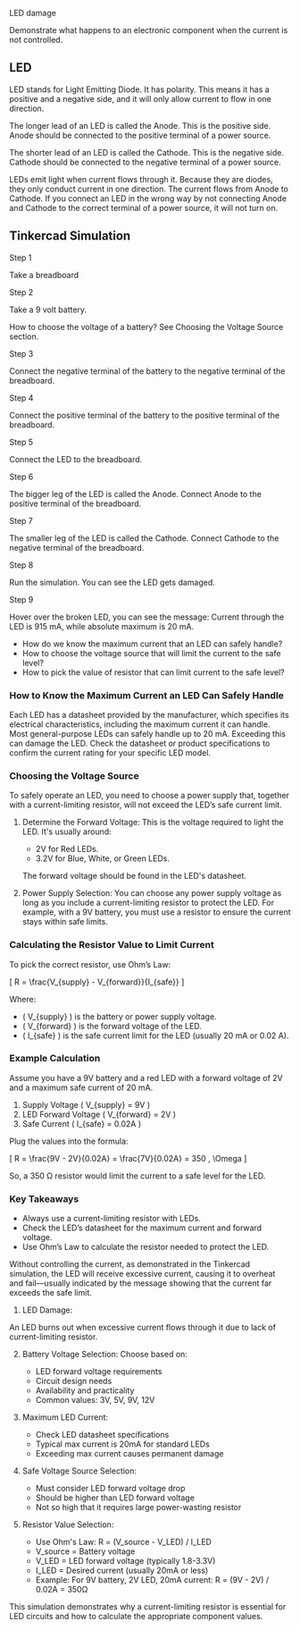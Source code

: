 LED damage

Demonstrate what happens to an electronic component when the current is not controlled.

## LED

LED stands for Light Emitting Diode. It has polarity. This means it has a positive and a negative side, and it will only allow current to flow in one direction.

The longer lead of an LED is called the Anode. This is the positive side. Anode should be connected to the positive terminal of a power source.

The shorter lead of an LED is called the Cathode. This is the negative side. Cathode should be connected to the negative terminal of a power source.

LEDs emit light when current flows through it. Because they are diodes, they only conduct current in one direction. The current flows from Anode to Cathode. If you connect an LED in the wrong way by not connecting Anode and Cathode to the correct terminal of a power source, it will not turn on. 

## Tinkercad Simulation

Step 1

Take a breadboard

Step 2

Take a 9 volt battery.

How to choose the voltage of a battery? See Choosing the Voltage Source section.

Step 3

Connect the negative terminal of the battery to the negative terminal of the breadboard.

Step 4

Connect the positive terminal of the battery to the positive terminal of the breadboard.

Step 5

Connect the LED to the breadboard.

Step 6

The bigger leg of the LED is called the Anode. Connect Anode to the positive terminal of the breadboard.

Step 7

The smaller leg of the LED is called the Cathode. Connect Cathode to the negative terminal of the breadboard.

Step 8

Run the simulation. You can see the LED gets damaged.

Step 9

Hover over the broken LED, you can see the message: Current through the LED is 915 mA, while absolute maximum is 20 mA.

- How do we know the maximum current that an LED can safely handle?
- How to choose the voltage source that will limit the current to the safe level?
- How to pick the value of resistor that can limit current to the safe level?

### How to Know the Maximum Current an LED Can Safely Handle

Each LED has a datasheet provided by the manufacturer, which specifies its electrical characteristics, including the maximum current it can handle. Most general-purpose LEDs can safely handle up to 20 mA. Exceeding this can damage the LED. Check the datasheet or product specifications to confirm the current rating for your specific LED model.

### Choosing the Voltage Source

To safely operate an LED, you need to choose a power supply that, together with a current-limiting resistor, will not exceed the LED’s safe current limit.

1. Determine the Forward Voltage: This is the voltage required to light the LED. It's usually around:
   - 2V for Red LEDs.
   - 3.2V for Blue, White, or Green LEDs.

   The forward voltage should be found in the LED's datasheet.

2. Power Supply Selection: You can choose any power supply voltage as long as you include a current-limiting resistor to protect the LED. For example, with a 9V battery, you must use a resistor to ensure the current stays within safe limits.

### Calculating the Resistor Value to Limit Current

To pick the correct resistor, use Ohm’s Law:

   \[
   R = \frac{V_{supply} - V_{forward}}{I_{safe}}
   \]

Where:
- \( V_{supply} \) is the battery or power supply voltage.
- \( V_{forward} \) is the forward voltage of the LED.
- \( I_{safe} \) is the safe current limit for the LED (usually 20 mA or 0.02 A).

### Example Calculation

Assume you have a 9V battery and a red LED with a forward voltage of 2V and a maximum safe current of 20 mA.

1. Supply Voltage \( V_{supply} = 9V \)
2. LED Forward Voltage \( V_{forward} = 2V \)
3. Safe Current \( I_{safe} = 0.02A \)

Plug the values into the formula:

   \[
   R = \frac{9V - 2V}{0.02A} = \frac{7V}{0.02A} = 350 \, \Omega
   \]

So, a 350 Ω resistor would limit the current to a safe level for the LED.

### Key Takeaways

- Always use a current-limiting resistor with LEDs.
- Check the LED’s datasheet for the maximum current and forward voltage.
- Use Ohm’s Law to calculate the resistor needed to protect the LED.

Without controlling the current, as demonstrated in the Tinkercad simulation, the LED will receive excessive current, causing it to overheat and fail—usually indicated by the message showing that the current far exceeds the safe limit.

1. LED Damage: 

An LED burns out when excessive current flows through it due to lack of current-limiting resistor.

2. Battery Voltage Selection: Choose based on:
   - LED forward voltage requirements
   - Circuit design needs
   - Availability and practicality
   - Common values: 3V, 5V, 9V, 12V

3. Maximum LED Current:
   - Check LED datasheet specifications
   - Typical max current is 20mA for standard LEDs
   - Exceeding max current causes permanent damage

4. Safe Voltage Source Selection:
   - Must consider LED forward voltage drop
   - Should be higher than LED forward voltage
   - Not so high that it requires large power-wasting resistor

5. Resistor Value Selection:
   - Use Ohm's Law: R = (V_source - V_LED) / I_LED
   - V_source = Battery voltage
   - V_LED = LED forward voltage (typically 1.8-3.3V)
   - I_LED = Desired current (usually 20mA or less)
   - Example: For 9V battery, 2V LED, 20mA current:
     R = (9V - 2V) / 0.02A = 350Ω

This simulation demonstrates why a current-limiting resistor is essential for LED circuits and how to calculate the appropriate component values.
